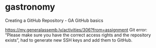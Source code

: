 # gastronomy
Creating a GitHub Repository - GA GitHub basics


https://my.generalassemb.ly/activities/306?from=assignment
Git error: “Please make sure you have the correct access rights and the repository exists”, had to generate new SSH keys and add them to GitHub.
